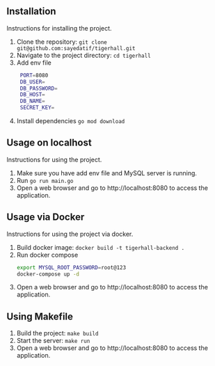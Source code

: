 ## Installation

Instructions for installing the project.

1. Clone the repository:
   `git clone git@github.com:sayedatif/tigerhall.git`
2. Navigate to the project directory:
  `cd tigerhall`
3. Add env file
   ```bash
    PORT=8080
    DB_USER=
    DB_PASSWORD=
    DB_HOST=
    DB_NAME=
    SECRET_KEY=
5. Install dependencies
   `go mod download`

## Usage on localhost

Instructions for using the project.

1. Make sure you have add env file and MySQL server is running.
2. Run `go run main.go`
3. Open a web browser and go to http://localhost:8080 to access the application.

## Usage via Docker

Instructions for using the project via docker.

1. Build docker image: `docker build -t tigerhall-backend .`
2. Run docker compose
   ```bash
   export MYSQL_ROOT_PASSWORD=root@123
   docker-compose up -d
3. Open a web browser and go to http://localhost:8080 to access the application.

## Using Makefile

1. Build the project: `make build`
2. Start the server: `make run`
3. Open a web browser and go to http://localhost:8080 to access the application.
